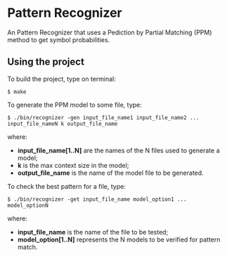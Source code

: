 # Pattern Recognizer

An Pattern Recognizer that uses a Pediction by Partial Matching (PPM) method to get symbol probabilities.

## Using the project

To build the project, type on terminal:

`$ make`

To generate the PPM model to some file, type:

`$ ./bin/recognizer -gen input_file_name1 input_file_name2 ... input_file_nameN k output_file_name`

where:

- **input_file_name[1..N]** are the names of the N files used to generate a model;
- **k** is the max context size in the model;
- **output_file_name** is the name of the model file to be generated.

To check the best pattern for a file, type:

`$ ./bin/recognizer -get input_file_name model_option1 ... model_optionN`

where:

- **input_file_name** is the name of the file to be tested;
- **model_option[1..N]** represents the N models to be verified for pattern match.
